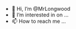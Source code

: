 - 👋 Hi, I’m @MrLongwood
- 👀 I’m interested in
on ...
- 📫 How to reach me ...

<!---
MrLongwood/MrLongwood is a ✨ special ✨ repository because its `README.md` (this file) appears on your GitHub profile.
You can click the Preview link to take a look at your changes.
--->
